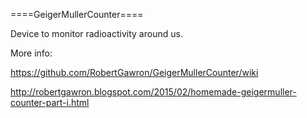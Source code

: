 ====GeigerMullerCounter====

Device to monitor radioactivity around us.

More info:

https://github.com/RobertGawron/GeigerMullerCounter/wiki

http://robertgawron.blogspot.com/2015/02/homemade-geigermuller-counter-part-i.html
